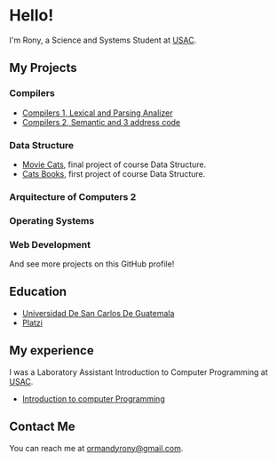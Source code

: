 # Hello!

I'm Rony, a Science and Systems Student at [USAC](https://www.usac.edu.gt/).

## My Projects

### Compilers
* [Compilers 1, Lexical and Parsing Analizer](https://github.com/OrmandyRony/OLC1--201807328-)
* [Compilers 2, Semantic and 3 address code](https://github.com/OrmandyRony/PyTypeCraft)

### Data Structure
* [Movie Cats](https://ormandyrony.github.io/-EDD_junio-Proyecto2_201807328/), final project of course Data Structure.
* [Cats Books](http://tenacity.brianyu.me/), first project of course Data Structure.

### Arquitecture of Computers 2

### Operating Systems

### Web Development

And see more projects on this GitHub profile!

## Education
* [Universidad De San Carlos De Guatemala](https://www.usac.edu.gt/)
* [Platzi](https://platzi.com/p/OrmandyRony/)
## My experience
I was a Laboratory Assistant Introduction to Computer Programming at [USAC](https://www.usac.edu.gt/).

* [Introduction to computer Programming](https://ipc21.notion.site/ipc21/Semana-0-78a0db63080548e8bb554566185d190b)

## Contact Me

You can reach me at <ormandyrony@gmail.com>.